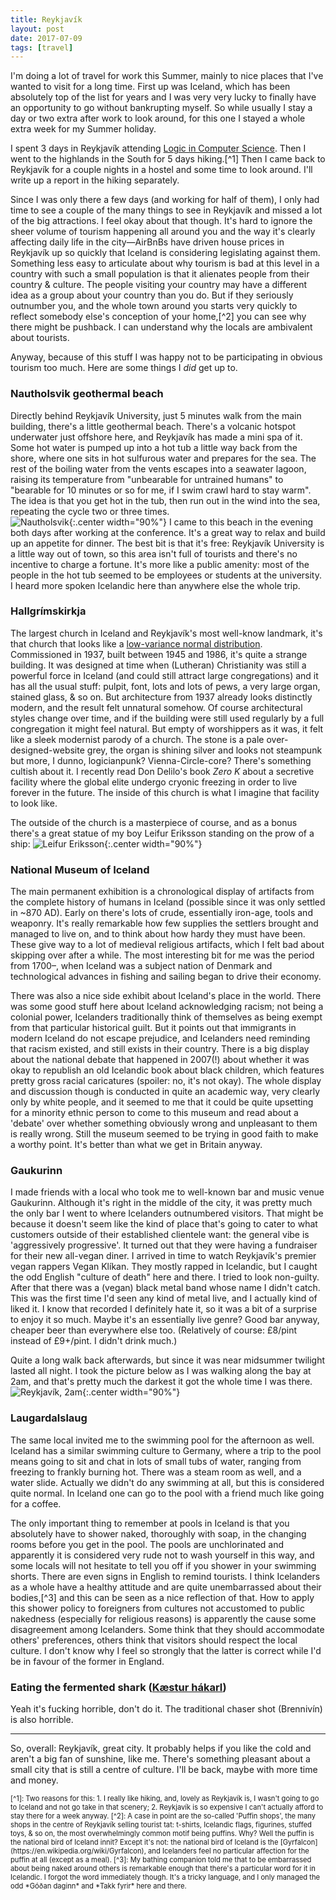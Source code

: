 ```yaml
---
title: Reykjavík
layout: post
date: 2017-07-09
tags: [travel]
---
```


I'm doing a lot of travel for work this Summer, mainly to nice places that I've wanted to visit for a long time. First up was Iceland, which has been absolutely top of the list for years and I was very very lucky to finally have an opportunity to go without bankrupting myself. So while usually I stay a day or two extra after work to look around, for this one I stayed a whole extra week for my Summer holiday.  

I spent 3 days in Reykjavík attending [Logic in Computer Science](http://lics.rwth-aachen.de/lics17/). Then I went to the highlands in the South for 5 days hiking.[^1] Then I came back to Reykjavík for a couple nights in a hostel and some time to look around. I'll write up a report in the hiking separately.

Since I was only there a few days (and working for half of them), I only had time to see a couple of the many things to see in Reykjavík and missed a lot of the big attractions. I feel okay about that though. It's hard to ignore the sheer volume of tourism happening all around you and the way it's clearly affecting daily life in the city&mdash;AirBnBs have driven house prices in Reykjavík up so quickly that Iceland is considering legislating against them. Something less easy to articulate about why tourism is bad at this level in a country with such a small population is that it alienates people from their country & culture. The people visiting your country may have a different idea as a group about your country than you do. But if they seriously outnumber you, and the whole town around you starts very quickly to reflect somebody else's conception of your home,[^2] you can see why there might be pushback. I can understand why the locals are ambivalent about tourists.

Anyway, because of this stuff I was happy not to be participating in obvious tourism too much. Here are some things I *did* get up to.

### Nautholsvik geothermal beach

Directly behind Reykjavík University, just 5 minutes walk from the main building, there's a little geothermal beach. There's a volcanic hotspot underwater just offshore here, and Reykjavík has made a mini spa of it. Some hot water is pumped up into a hot tub a little way back from the shore, where one sits in hot sulfurous water and prepares for the sea. The rest of the boiling water from the vents escapes into a seawater lagoon, raising its temperature from "unbearable for untrained humans" to "bearable for 10 minutes or so for me, if I swim crawl hard to stay warm". The idea is that you get hot in the tub, then run out in the wind into the sea, repeating the cycle two or three times.  
![Nautholsvik](/assets/img/posts/2017-07-09/geothermal-beach.jpg){:.center width="90%"}
I came to this beach in the evening both days after working at the conference. It's a great way to relax and build up an appetite for dinner. The best bit is that it's free: Reykjavík University is a little way out of town, so this area isn't full of tourists and there's no incentive to charge a fortune. It's more like a public amenity: most of the people in the hot tub seemed to be employees or students at the university. I heard more spoken Icelandic here than anywhere else the whole trip.

### Hallgrímskirkja
The largest church in Iceland and Reykjavík's most well-know landmark, it's that church that looks like a [low-variance normal distribution](https://en.wikipedia.org/wiki/Hallgr%C3%ADmskirkja#/media/File:Reykjavik%27s-church.jpg). Commissioned in 1937, built between 1945 and 1986, it's quite a strange building. It was designed at time when (Lutheran) Christianity was still a powerful force in Iceland (and could still attract large congregations) and it has all the usual stuff: pulpit, font, lots and lots of pews, a very large organ, stained glass, & so on. But architecture from 1937 already looks distinctly modern, and the result felt unnatural somehow.  Of course architectural styles change over time, and if the building were still used regularly by a full congregation it might feel natural. But empty of worshippers as it was, it felt like a sleek modernist parody of a church. The stone is a pale over-designed-website grey, the organ is shining silver and looks not steampunk but more, I dunno, logicianpunk? Vienna-Circle-core? There's something cultish about it. I recently read Don Delilo's book *Zero K* about a secretive facility where the global elite undergo cryonic freezing in order to live forever in the future. The inside of this church is what I imagine that facility to look like.

The outside of the church is a masterpiece of course, and as a bonus there's a great statue of my boy Leifur Eriksson standing on the prow of a ship:
![Leifur Eriksson](/assets/img/posts/2017-07-09/leifur.jpg){:.center width="90%"}

### National Museum of Iceland

The main permanent exhibition is a chronological display of artifacts from the complete history of humans in Iceland (possible since it was only settled in ~870 AD). Early on there's lots of crude, essentially iron-age, tools and weaponry. It's really remarkable how few supplies the settlers brought and managed to live on, and to think about how hardy they must have been. These give way to a lot of medieval religious artifacts, which I felt bad about skipping over after a while. The most interesting bit for me was the period from 1700&ndash;, when Iceland was a subject nation of Denmark and technological advances in fishing and sailing began to drive their economy.

There was also a nice side exhibit about Iceland's place in the world. There was some good stuff here about Iceland acknowledging racism; not being a colonial power, Icelanders traditionally think of themselves as being exempt from that particular historical guilt. But it points out that immigrants in modern Iceland do not escape prejudice, and Icelanders need reminding that racism existed, and still exists in their country. There is a big display about the national debate that happened in 2007(!) about whether it was okay to republish an old Icelandic book about black children, which features pretty gross racial caricatures (spoiler: no, it's not okay). The whole display and discussion though is conducted in quite an academic way, very clearly only by white people, and it seemed to me that it could be quite upsetting for a minority ethnic person to come to this museum and read about a 'debate' over whether something obviously wrong and unpleasant to them is really wrong. Still the museum seemed to be trying in good faith to make a worthy point. It's better than what we get in Britain anyway.

### Gaukurinn
I made friends with a local who took me to well-known bar and music venue Gaukurinn. Although it's right in the middle of the city, it was pretty much the only bar I went to where Icelanders outnumbered visitors. That might be because it doesn't seem like the kind of place that's going to cater to what customers outside of their established clientele want: the general vibe is 'aggressively progressive'. It turned out that they were having a fundraiser for their new all-vegan diner. I arrived in time to watch Reykjavík's premier vegan rappers Vegan Klíkan. They mostly rapped in Icelandic, but I caught the odd English "culture of death" here and there. I tried to look non-guilty. After that there was a (vegan) black metal band whose name I didn't catch. This was the first time I'd seen any kind of metal live, and I actually kind of liked it. I know that recorded I definitely hate it, so it was a bit of a surprise to enjoy it so much. Maybe it's an essentially live genre? Good bar anyway, cheaper beer than everywhere else too. (Relatively of course: £8/pint instead of £9+/pint. I didn't drink much.)

Quite a long walk back afterwards, but since it was near midsummer twilight lasted all night. I took the picture below as I was walking along the bay at 2am, and that's pretty much the darkest it got the whole time I was there.
![Reykjavík, 2am](/assets/img/posts/2017-07-09/twilight.jpg){:.center width="90%"}

### Laugardalslaug

The same local invited me to the swimming pool for the afternoon as well. Iceland has a similar swimming culture to Germany, where a trip to the pool means going to sit and chat in lots of small tubs of water, ranging from freezing to frankly burning hot. There was a steam room as well, and a water slide. Actually we didn't do any swimming at all, but this is considered quite normal. In Iceland one can go to the pool with a friend much like going for a coffee.  

The only important thing to remember at pools in Iceland is that you absolutely have to shower naked, thoroughly with soap, in the changing rooms before you get in the pool. The pools are unchlorinated and apparently it is considered very rude not to wash yourself in this way, and some locals will not hesitate to tell you off if you shower in your swimming shorts. There are even signs in English to remind tourists. I think Icelanders as a whole have a healthy attitude and are quite unembarrassed about their bodies,[^3] and this can be seen as a nice reflection of that. How to apply this shower policy to foreigners from cultures not accustomed to public nakedness (especially for religious reasons) is apparently the cause some disagreement among Icelanders. Some think that they should accommodate others' preferences, others think that visitors should respect the local culture. I don't know why I feel so strongly that the latter is correct while I'd be in favour of the former in England.

### Eating the fermented shark ([Kæstur hákarl](https://en.wikipedia.org/wiki/H%C3%A1karl))
Yeah it's fucking horrible, don't do it. The traditional chaser shot (Brennivín) is also horrible.

<hr>

So, overall: Reykjavík, great city. It probably helps if you like the cold and aren't a big fan of sunshine, like me. There's something pleasant about a small city that is still a centre of culture. I'll be back, maybe with more time and money.

<div style="font-size: 80%">
[^1]: Two reasons for this:
1. I really like hiking, and, lovely as Reykjavík is, I wasn't going to go to Iceland and not go take in that scenery;
2. Reykjavík is so expensive I can't actually afford to stay there for a week anyway.
[^2]: A case in point are the so-called 'Puffin shops', the many shops in the centre of Reykjavík selling tourist tat: t-shirts, Icelandic flags, figurines, stuffed toys, & so on, the most overwhelmingly common motif being puffins. Why? Well the puffin is the national bird of Iceland innit? Except it's not: the national bird of Iceland is the [Gyrfalcon](https://en.wikipedia.org/wiki/Gyrfalcon), and Icelanders feel no particular affection for the puffin at all (except as a meal).
[^3]: My bathing companion told me that to be embarrassed about being naked around others is remarkable enough that there's a particular word for it in Icelandic. I forgot the word immediately though. It's a tricky language, and I only managed the odd *Góðan daginn* and *Takk fyrir* here and there.
</div>
